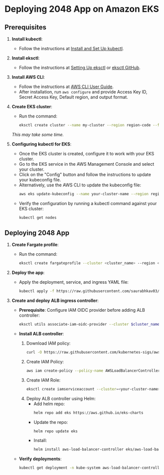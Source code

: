 
# Deploying 2048 App on Amazon EKS

## Prerequisites

1. **Install kubectl**: 
   - Follow the instructions at [Install and Set Up kubectl](https://kubernetes.io/docs/tasks/tools/install-kubectl-linux/).

2. **Install eksctl**: 
   - Follow the instructions at [Setting Up eksctl](https://docs.aws.amazon.com/emr/latest/EMR-on-EKS-DevelopmentGuide/setting-up-eksctl.html#setting-up-eksctl-linux) or [eksctl GitHub](https://github.com/eksctl-io/eksctl).

3. **Install AWS CLI**: 
   - Follow the instructions at [AWS CLI User Guide](https://docs.aws.amazon.com/cli/latest/userguide/getting-started-install.html).
   - After installation, run `aws configure` and provide Access Key ID, Secret Access Key, Default region, and output format.

4. **Create EKS cluster**: 
   - Run the command:
     ```sh
     eksctl create cluster --name my-cluster --region region-code --fargate
     ```

   *This may take some time.*

5. **Configuring kubectl for EKS**: 
   - Once the EKS cluster is created, configure it to work with your EKS cluster.
   - Go to the EKS service in the AWS Management Console and select your cluster.
   - Click on the "Config" button and follow the instructions to update your kubeconfig file.
   - Alternatively, use the AWS CLI to update the kubeconfig file:
     ```sh
     aws eks update-kubeconfig --name your-cluster-name --region region-code
     ```
   - Verify the configuration by running a kubectl command against your EKS cluster:
     ```sh
     kubectl get nodes
     ```

## Deploying 2048 App

1. **Create Fargate profile**:
   - Run the command:
     ```sh
     eksctl create fargateprofile --cluster <cluster_name> --region <region_code> --name <fargate_name> --namespace game-2048
     ```

2. **Deploy the app**:
   - Apply the deployment, service, and ingress YAML file:
     ```sh
     kubectl apply -f https://raw.githubusercontent.com/saurabhkav03/2048_app_deploy_alb/main/2048-full.yml
     ```

3. **Create and deploy ALB ingress controller**:
   - **Prerequisite**: Configure IAM OIDC provider before adding ALB controller:
     ```sh
     eksctl utils associate-iam-oidc-provider --cluster $cluster_name --approve
     ```
   - **Install ALB controller**:
     1. Download IAM policy:
        ```sh
        curl -O https://raw.githubusercontent.com/kubernetes-sigs/aws-load-balancer-controller/v2.5.4/docs/install/iam_policy.json
        ```
     2. Create IAM Policy:
        ```sh
        aws iam create-policy --policy-name AWSLoadBalancerControllerIAMPolicy --policy-document file://iam_policy.json
        ```
     3. Create IAM Role:
        ```sh
        eksctl create iamserviceaccount --cluster=<your-cluster-name> --namespace=kube-system --name=aws-load-balancer-controller --role-name AmazonEKSLoadBalancerControllerRole --attach-policy-arn=arn:aws:iam::<your-aws-account-id>:policy/AWSLoadBalancerControllerIAMPolicy --approve
        ```
     4. Deploy ALB controller using Helm:
        - Add helm repo:
          ```sh
          helm repo add eks https://aws.github.io/eks-charts
          ```
        - Update the repo:
          ```sh
          helm repo update eks
          ```
        - Install:
          ```sh
          helm install aws-load-balancer-controller eks/aws-load-balancer-controller -n kube-system --set clusterName=<your-cluster-name> --set serviceAccount.create=false --set serviceAccount.name=aws-load-balancer-controller --set region=<region> --set vpcId=<your-vpc-id>
          ```

   - **Verify deployments**:
     ```sh
     kubectl get deployment -n kube-system aws-load-balancer-controller
     ```

